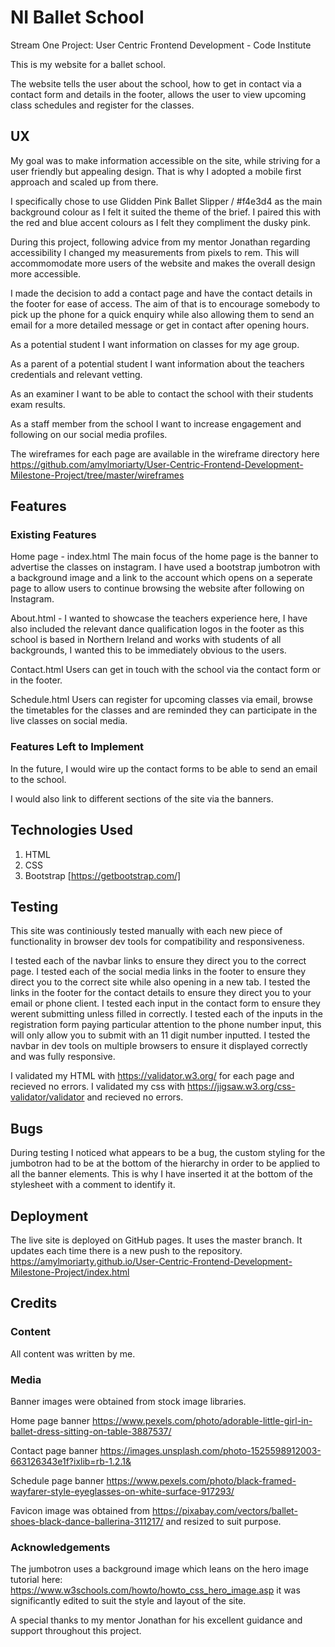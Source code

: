 

# NI Ballet School
Stream One Project: User Centric Frontend Development - Code Institute 

This is my website for a ballet school. 

The website tells the user about the school, how to get in contact via a contact form and details in the footer, 
allows the user to view upcoming class schedules and register for the classes.

 
## UX

My goal was to make information accessible on the site, while striving for a user friendly but appealing design.
That is why I adopted a mobile first approach and scaled up from there.

I specifically chose to use Glidden Pink Ballet Slipper / #f4e3d4 as the main background colour as I felt it suited the theme of the brief.
I paired this with the red and blue accent colours as I felt they compliment the dusky pink.

During this project, following advice from my mentor Jonathan regarding accessibility I changed my measurements from pixels to rem. 
This will accommomodate more users of the website and makes the overall design more accessible. 

I made the decision to add a contact page and have the contact details in the footer for ease of access. 
The aim of that is to encourage somebody to pick up the phone for a quick enquiry while also allowing them to send an email for a more detailed message or get in contact after opening hours.

As a potential student I want information on classes for my age group.

As a parent of a potential student I want information about the teachers credentials and relevant vetting.

As an examiner I want to be able to contact the school with their students exam results.

As a staff member from the school I want to increase engagement and following on our social media profiles.


The wireframes for each page are available in the wireframe directory here https://github.com/amylmoriarty/User-Centric-Frontend-Development-Milestone-Project/tree/master/wireframes


## Features

### Existing Features

Home page - index.html The main focus of the home page is the banner to advertise the classes on instagram. 
I have used a bootstrap jumbotron with a background image and a link to the account which opens on a seperate page to allow users to continue browsing the website after following on Instagram.

About.html - I wanted to showcase the teachers experience here, I have also included the relevant dance qualification logos in the footer as this school is based in Northern Ireland and works with students of all backgrounds, 
I wanted this to be immediately obvious to the users.

Contact.html Users can get in touch with the school via the contact form or in the footer.

Schedule.html Users can register for upcoming classes via email, browse the timetables for the classes and are reminded they can participate in the live classes on social media.


### Features Left to Implement

In the future, I would wire up the contact forms to be able to send an email to the school. 

I would also link to different sections of the site via the banners.

## Technologies Used

1. HTML
2. CSS
3. Bootstrap [https://getbootstrap.com/]

## Testing

This site was continiously tested manually with each new piece of functionality in browser dev tools for compatibility and responsiveness.

I tested each of the navbar links to ensure they direct you to the correct page.
I tested each of the social media links in the footer to ensure they direct you to the correct site while also opening in a new tab.
I tested the links in the footer for the contact details to ensure they direct you to your email or phone client.
I tested each input in the contact form to ensure they werent submitting unless filled in correctly.
I tested each of the inputs in the registration form paying particular attention to the phone number input, this will only allow you to submit with an 11 digit number  inputted.
I tested the navbar in dev tools on multiple browsers to ensure it displayed correctly and was fully responsive.

I validated my HTML with https://validator.w3.org/ for each page and recieved no errors.
I validated my css with https://jigsaw.w3.org/css-validator/validator and recieved no errors.

## Bugs

During testing I noticed what appears to be a bug, the custom styling for the jumbotron had to be at the bottom of the hierarchy in order to be applied to all the banner elements. 
This is why I have inserted it at the bottom of the stylesheet with a comment to identify it.

## Deployment

The live site is deployed on GitHub pages. It uses the master branch. It updates each time there is a new push to the repository.
https://amylmoriarty.github.io/User-Centric-Frontend-Development-Milestone-Project/index.html


## Credits

### Content
All content was written by me.

### Media

Banner images were obtained from stock image libraries.

Home page banner  https://www.pexels.com/photo/adorable-little-girl-in-ballet-dress-sitting-on-table-3887537/

Contact page banner https://images.unsplash.com/photo-1525598912003-663126343e1f?ixlib=rb-1.2.1&

Schedule page banner  https://www.pexels.com/photo/black-framed-wayfarer-style-eyeglasses-on-white-surface-917293/ 

Favicon image was obtained from https://pixabay.com/vectors/ballet-shoes-black-dance-ballerina-311217/ and resized to suit purpose.
### Acknowledgements

The jumbotron uses a background image which leans on the hero image tutorial here: https://www.w3schools.com/howto/howto_css_hero_image.asp it was significantly edited to suit the style and layout of the site.

A special thanks to my mentor Jonathan for his excellent guidance and support throughout this project. 